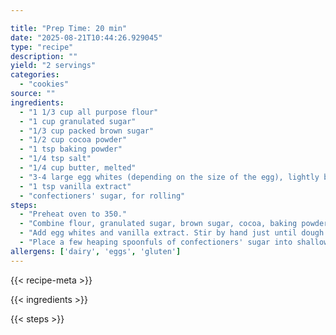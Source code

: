 ```yaml
---

title: "Prep Time: 20 min"
date: "2025-08-21T10:44:26.929045"
type: "recipe"
description: ""
yield: "2 servings"
categories:
  - "cookies"
source: ""
ingredients:
  - "1 1/3 cup all purpose flour"
  - "1 cup granulated sugar"
  - "1/3 cup packed brown sugar"
  - "1/2 cup cocoa powder"
  - "1 tsp baking powder"
  - "1/4 tsp salt"
  - "1/4 cup butter, melted"
  - "3-4 large egg whites (depending on the size of the egg), lightly beaten"
  - "1 tsp vanilla extract"
  - "confectioners' sugar, for rolling"
steps:
  - "Preheat oven to 350."
  - "Combine flour, granulated sugar, brown sugar, cocoa, baking powder, and salt, breaking up any lumps of brown sugar. Stir in butter until mixture is well combined and crumbly. (This part can be done in a food processor.)"
  - "Add egg whites and vanilla extract. Stir by hand just until dough comes together. If the dough is too dry, add part of a fourth egg white until dough can be formed balls."
  - "Place a few heaping spoonfuls of confectioners' sugar into shallow dish. Roll dough into 1 1/2 inch balls, then roll balls in sugar to coat. Place 2\" apart on baking sheet coated with parchment paper or cooking spray. Bake 12 to 14 minutes, until just set around edges but still soft in the middle. Transfer to rack to cool."
allergens: ['dairy', 'eggs', 'gluten']
---
```


{{< recipe-meta >}}

{{< ingredients >}}

{{< steps >}}
